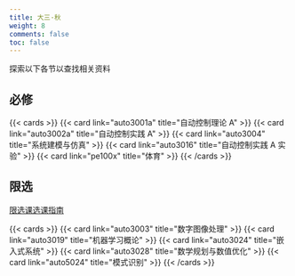 ```yaml
---
title: 大三·秋
weight: 8
comments: false
toc: false
---
```

探索以下各节以查找相关资料
## 必修
<!--more-->
{{< cards >}}
{{< card link="auto3001a" title="自动控制理论 A" >}}
{{< card link="auto3002a" title="自动控制实践 A" >}}
{{< card link="auto3004" title="系统建模与仿真" >}}
{{< card link="auto3016" title="自动控制实践 A 实验" >}}
{{< card link="pe100x" title="体育" >}}
{{< /cards >}}
## 限选
[限选课选课指南](https://hoa.moe/blog/distributive-guidance-for-22/)
<!--more-->
{{< cards >}}
{{< card link="auto3003" title="数字图像处理" >}}
{{< card link="auto3019" title="机器学习概论" >}}
{{< card link="auto3024" title="嵌入式系统" >}}
{{< card link="auto3028" title="数学规划与数值优化" >}}
{{< card link="auto5024" title="模式识别" >}}
{{< /cards >}}

